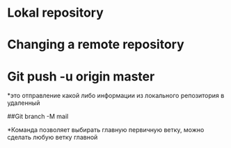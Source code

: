 # Lokal repository

# Changing a remote repository

# Git push -u origin master
*это отправление какой либо информации из локального репозитория в удаленный

##Git branch -M mail

*Команда позволяет выбирать главную первичную ветку, можно сделать любую ветку главной
